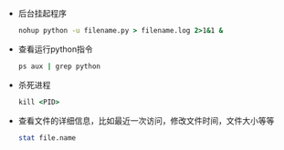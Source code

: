 - 后台挂起程序

  ```cmd
  nohup python -u filename.py > filename.log 2>1&1 &
  ```

- 查看运行python指令

  ```cmd
  ps aux | grep python
  ```

- 杀死进程

  ```cmd
  kill <PID>
  ```

- 查看文件的详细信息，比如最近一次访问，修改文件时间，文件大小等等

  ```sh
  stat file.name
  ```
